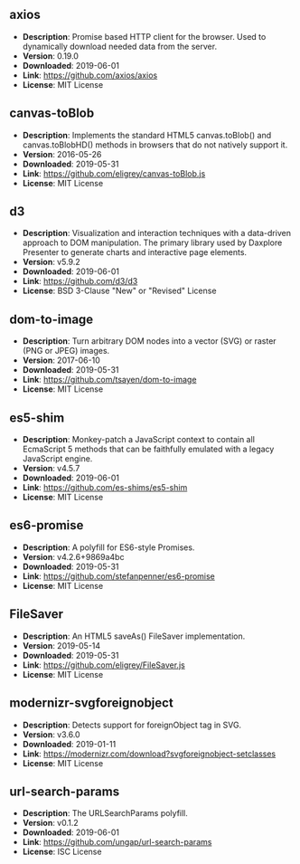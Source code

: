axios
--------------------
- **Description**: Promise based HTTP client for the browser. Used to dynamically download needed data from the server.
- **Version**: 0.19.0
- **Downloaded**: 2019-06-01
- **Link**: https://github.com/axios/axios
- **License**: MIT License

canvas-toBlob
--------------------
- **Description**: Implements the standard HTML5 canvas.toBlob() and canvas.toBlobHD() methods in browsers that do not natively support it.
- **Version**: 2016-05-26
- **Downloaded**: 2019-05-31
- **Link**: https://github.com/eligrey/canvas-toBlob.js
- **License**: MIT License

d3
---------------------
- **Description**: Visualization and interaction techniques with a data-driven approach to DOM manipulation. The primary library used by Daxplore Presenter to generate charts and interactive page elements.
- **Version**: v5.9.2
- **Downloaded**: 2019-06-01
- **Link**: https://github.com/d3/d3
- **License**: BSD 3-Clause "New" or "Revised" License

dom-to-image
---------------------
- **Description**: Turn arbitrary DOM nodes into a vector (SVG) or raster (PNG or JPEG) images.
- **Version**: 2017-06-10
- **Downloaded**: 2019-05-31
- **Link**: https://github.com/tsayen/dom-to-image
- **License**: MIT License

es5-shim
--------------------
- **Description**: Monkey-patch a JavaScript context to contain all EcmaScript 5 methods that can be faithfully emulated with a legacy JavaScript engine.
- **Version**: v4.5.7
- **Downloaded**: 2019-06-01
- **Link**: https://github.com/es-shims/es5-shim
- **License**: MIT License

es6-promise
--------------------
- **Description**: A polyfill for ES6-style Promises.
- **Version**: v4.2.6+9869a4bc
- **Downloaded**: 2019-05-31
- **Link**: https://github.com/stefanpenner/es6-promise
- **License**: MIT License

FileSaver
--------------------
- **Description**: An HTML5 saveAs() FileSaver implementation.
- **Version**: 2019-05-14
- **Downloaded**: 2019-05-31
- **Link**: https://github.com/eligrey/FileSaver.js
- **License**: MIT License

modernizr-svgforeignobject
--------------------
- **Description**: Detects support for foreignObject tag in SVG.
- **Version**: v3.6.0
- **Downloaded**: 2019-01-11
- **Link**: https://modernizr.com/download?svgforeignobject-setclasses
- **License**: MIT License

url-search-params
--------------------
- **Description**: The URLSearchParams polyfill.
- **Version**: v0.1.2
- **Downloaded**: 2019-06-01
- **Link**: https://github.com/ungap/url-search-params
- **License**: ISC License

